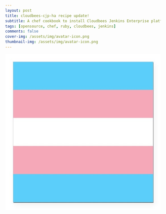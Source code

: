 ```yaml
---
layout: post
title: cloudbees-cjp-ha recipe update!
subtitle: A chef cookbook to install Cloudbees Jenkins Enterprise platform
tags: [opensource, chef, ruby, cloudbees, jenkins]
comments: false
cover-img: /assets/img/avatar-icon.png
thumbnail-img: /assets/img/avatar-icon.png
---
```


![image](/assets/img/avatar-icon.png)